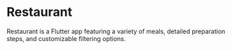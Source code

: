 # Restaurant
Restaurant is a Flutter app featuring a variety of meals, detailed preparation steps, and customizable filtering options.
